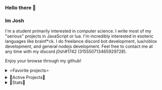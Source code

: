 ### Hello there 👋

### Im Josh

I'm a student primarily interested in computer science.
I write most of my "serious" projects in JavaScript or lua.
I'm incredibly interested in esoteric languages like brainf*ck.
I do freelance discord bot development, lua/roblox development, and general nodejs development.
Feel free to contact me at any time with my discord j0sh#1742 (315550713465929728).


Enjoy your browse through my github!

<details>
<summary>⭐️Favorite projects⭐️</summary>
<br>
Bftolua - Brainf*ck trans-compiler
voom - Esoteric language
</details>

<details>
<summary>🚄Active Projects🚄</summary>
<br>
J - Coding Language
</details>

<details>
<summary>📕Stats📕</summary>
<br>

[![Stats](https://github-readme-stats.vercel.app/api?username=TesDevelopment&show_icons=true&count_private=true&theme=radical)]()

[![Top Langs](https://github-readme-stats.vercel.app/api/top-langs/?username=TesDevelopment&hide=css&layout=compact&theme=radical)]()
</details>
